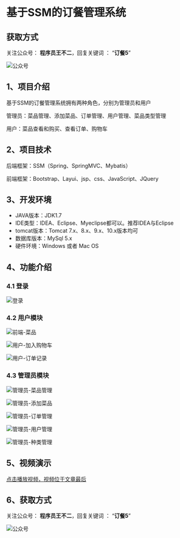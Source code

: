 # 基于SSM的订餐管理系统

## 获取方式

关注公众号： **程序员王不二**，回复关键词  ： “**订餐5**”   

![公众号](https://project-images-1256969109.cos.ap-chongqing.myqcloud.com/Typora-Images/202205281253739.png)

## 1、项目介绍

基于SSM的订餐管理系统拥有两种角色，分别为管理员和用户

管理员：菜品管理、添加菜品、订单管理、用户管理、菜品类型管理

用户：菜品查看和购买、查看订单、购物车


## 2、项目技术

后端框架：SSM（Spring、SpringMVC、Mybatis）

前端框架：Bootstrap、Layui、jsp、css、JavaScript、JQuery

## 3、开发环境

- JAVA版本：JDK1.7
- IDE类型：IDEA、Eclipse、Myeclipse都可以。推荐IDEA与Eclipse
- tomcat版本：Tomcat 7.x、8.x、9.x、10.x版本均可
- 数据库版本：MySql 5.x
- 硬件环境：Windows 或者 Mac OS


## 4、功能介绍

### 4.1 登录

![登录](https://project-images-1256969109.cos.ap-chongqing.myqcloud.com/Typora-Images/202206102248074.jpg)

### 4.2 用户模块

![前端-菜品](https://project-images-1256969109.cos.ap-chongqing.myqcloud.com/Typora-Images/202206102248049.jpg)

![用户-加入购物车](https://project-images-1256969109.cos.ap-chongqing.myqcloud.com/Typora-Images/202206102248651.jpg)

![用户-订单记录](https://project-images-1256969109.cos.ap-chongqing.myqcloud.com/Typora-Images/202206102248263.jpg)

### 4.3 管理员模块

![管理员-菜品管理](https://project-images-1256969109.cos.ap-chongqing.myqcloud.com/Typora-Images/202206102248750.jpg)

![管理员-添加菜品](https://project-images-1256969109.cos.ap-chongqing.myqcloud.com/Typora-Images/202206102248508.jpg)

![管理员-订单管理](https://project-images-1256969109.cos.ap-chongqing.myqcloud.com/Typora-Images/202206102248861.jpg)

![管理员-用户管理](https://project-images-1256969109.cos.ap-chongqing.myqcloud.com/Typora-Images/202206102248484.jpg)

![管理员-种类管理](https://project-images-1256969109.cos.ap-chongqing.myqcloud.com/Typora-Images/202206102248560.jpg)

## 5、视频演示

[点击播放视频，视频位于文章最后](输入链接)

## 6、获取方式

关注公众号： **程序员王不二**，回复关键词  ： “**订餐5**”   



![公众号](https://project-images-1256969109.cos.ap-chongqing.myqcloud.com/Typora-Images/202205281253739.png)

